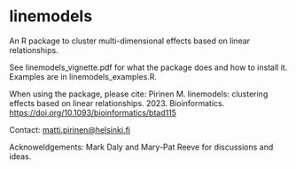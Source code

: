 # linemodels

An R package to cluster multi-dimensional effects based on linear relationships.

See linemodels_vignette.pdf for what the package does and how to install it.
Examples are in linemodels_examples.R.

When using the package, please cite:
Pirinen M. linemodels: clustering effects based on linear relationships. 2023. Bioinformatics.
https://doi.org/10.1093/bioinformatics/btad115

Contact: matti.pirinen@helsinki.fi

Acknoweldgements: Mark Daly and Mary-Pat Reeve for discussions and ideas.

